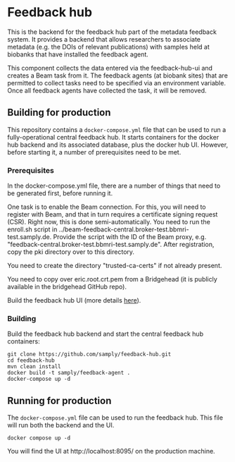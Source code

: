 # Feedback hub
This is the backend for the feedback hub part of the metadata feedback system. It
provides a backend that allows researchers to associate metadata (e.g. the DOIs of relevant publications) with
samples held at biobanks that have installed the feedback agent.

This component collects the data entered via the feedback-hub-ui and creates a Beam task from
it. The feedback agents (at biobank sites) that are permitted to collect tasks need
to be specified via an environment variable. Once all feedback agents have collected the
task, it will be removed.

## Building for production
This repository contains a ```docker-compose.yml``` file that can be used to run a fully-operational central feedback hub. It starts containers for the docker hub backend and its associated database, plus the docker hub UI. However, before starting it, a number of prerequisites need to be met.

### Prerequisites

In the docker-compose.yml file, there are a number of things that need to be generated first, before running it.

One task is to enable the Beam connection. For this, you will need to register with Beam, and that in turn requires a certificate signing request (CSR). Right now, this is done semi-automatically. You need to run the enroll.sh script in ../beam-feedback-central.broker-test.bbmri-test.samply.de. Provide the script with the ID of the Beam proxy, e.g. "feedback-central.broker-test.bbmri-test.samply.de". After registration, copy the pki directory over to this directory.

You need to create the directory "trusted-ca-certs" if not already present.

You need to copy over eric.root.crt.pem from a Bridgehead (it is publicly available in the bridgehead GitHub repo).

Build the feedback hub UI (more details [here](https://github.com/samply/feedback-hub-ui)).

### Building
Build the feedback hub backend and start the central feedback hub containers:
``` code
git clone https://github.com/samply/feedback-hub.git
cd feedback-hub
mvn clean install
docker build -t samply/feedback-agent .
docker-compose up -d
```

## Running for production
The ```docker-compose.yml``` file can be used to run the feedback hub. This file will run both the backend and the UI.
``` code
docker compose up -d
```

You will find the UI at http://localhost:8095/ on the production machine.

